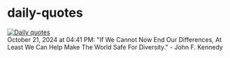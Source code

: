 # daily-quotes
[![Daily quotes](https://github.com/ceepu8/daily-quotes/actions/workflows/daily-quote.yml/badge.svg)](https://github.com/ceepu8/daily-quotes/actions/workflows/daily-quote.yml)<br/>
October 21, 2024 at 04:41 PM: "If We Cannot Now End Our Differences, At Least We Can Help Make The World Safe For Diversity." - John F. Kennedy
